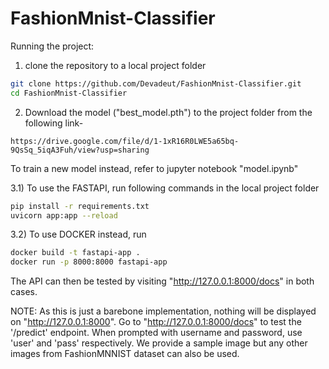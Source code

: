 # FashionMnist-Classifier

Running the project:
1) clone the repository to a local project folder
```bash
git clone https://github.com/Devadeut/FashionMnist-Classifier.git
cd FashionMnist-Classifier
```
2) Download the model ("best_model.pth") to the project folder from the following link-
```
https://drive.google.com/file/d/1-1xR16R0LWE5a65bq-9QsSq_5iqA3Fuh/view?usp=sharing
```
To train a new model instead, refer to jupyter notebook "model.ipynb"

3.1) To use the FASTAPI, run following commands in the local project folder
```bash
pip install -r requirements.txt
uvicorn app:app --reload
```
3.2) To use DOCKER instead, run
```bash
docker build -t fastapi-app .
docker run -p 8000:8000 fastapi-app
```
The API can then be tested by visiting "http://127.0.0.1:8000/docs" in both cases.

NOTE: As this is just a barebone implementation, nothing will be displayed on "http://127.0.0.1:8000". Go to "http://127.0.0.1:8000/docs" to test the '/predict' endpoint. When prompted with username and password, use 'user' and 'pass' respectively.
We provide a sample image but any other images from FashionMNNIST dataset can also be used.

